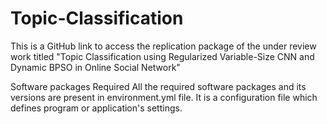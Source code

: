 # Topic-Classification
This is a GitHub link to access the replication package of the under review work titled "Topic Classification using Regularized Variable-Size CNN and Dynamic BPSO in Online Social Network"

Software packages Required
All the required software packages and its versions are present in environment.yml file. It is a configuration file which defines program or application's settings.


